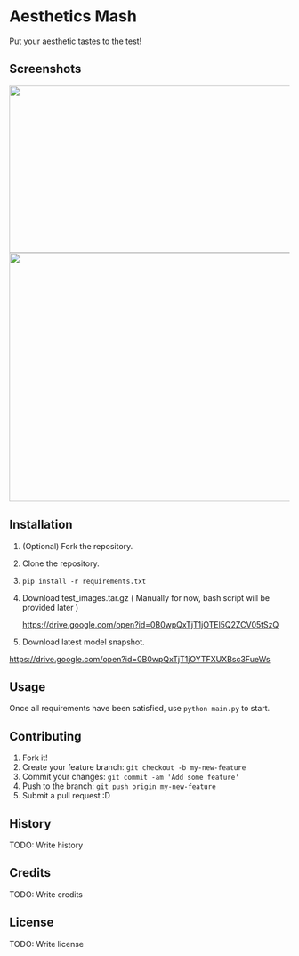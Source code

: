 # Aesthetics Mash
Put your aesthetic tastes to the test!

## Screenshots
[<img src="https://cloud.githubusercontent.com/assets/7908951/20647450/89c10b10-b4cf-11e6-99d2-791575f21258.png" width=858 height=300>](wow)
[<img src="https://cloud.githubusercontent.com/assets/7908951/20649298/4ef4613a-b4f7-11e6-9315-4d370ef07193.png" width=858 height=447>](wow)


## Installation
1. (Optional) Fork the repository.
2. Clone the repository.
3. ` pip install -r requirements.txt `
4. Download test_images.tar.gz ( Manually for now, bash script will be provided later )

   https://drive.google.com/open?id=0B0wpQxTjT1jOTEl5Q2ZCV05tSzQ
5. Download latest model snapshot.

  https://drive.google.com/open?id=0B0wpQxTjT1jOYTFXUXBsc3FueWs

## Usage
Once all requirements have been satisfied, use ` python main.py ` to start.

## Contributing
1. Fork it!
2. Create your feature branch: `git checkout -b my-new-feature`
3. Commit your changes: `git commit -am 'Add some feature'`
4. Push to the branch: `git push origin my-new-feature`
5. Submit a pull request :D

## History
TODO: Write history

## Credits
TODO: Write credits

## License
TODO: Write license
